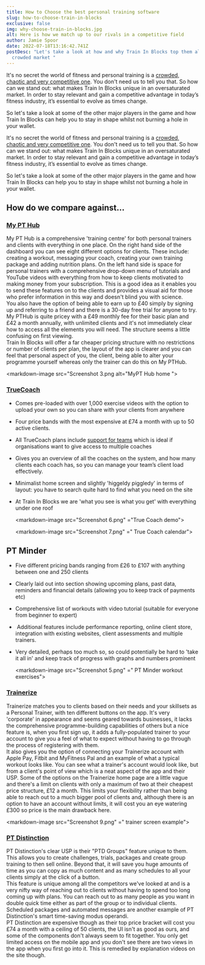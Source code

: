 ```yaml
---
title: How to Choose the best personal training software
slug: how-to-choose-train-in-blocks
exclusive: false
img: why-choose-train-in-blocks.jpg
alt: Here is how we match up to our rivals in a competitive field
author: Jamie Spoor
date: 2022-07-18T13:16:42.741Z
postDesc: "Let's take a look at how and why Train In Blocks top them all in a
  crowded market "
---
```

It's no secret the world of fitness and personal training is a [crowded, chaotic and very competitive one](https://traininblocks.com/blog/improve-your-skillset-as-a-pt/). You don't need us to tell you that. So how can we stand out: what makes Train In Blocks unique in an oversaturated market. In order to stay relevant and gain a competitive advantage in today’s fitness industry, it’s essential to evolve as times change.

So let's take a look at some of the other major players in the game and how Train In Blocks can help you to stay in shape whilst not burning a hole in your wallet.

It's no secret the world of fitness and personal training is a [crowded, chaotic and very competitive one](https://traininblocks.com/blog/improve-your-skillset-as-a-pt/). You don't need us to tell you that. So how can we stand out: what makes Train In Blocks unique in an oversaturated market. In order to stay relevant and gain a competitive advantage in today’s fitness industry, it’s essential to evolve as times change.

So let's take a look at some of the other major players in the game and how Train In Blocks can help you to stay in shape whilst not burning a hole in your wallet.

## How do we compare against...

### [My PT Hub](/compare/pthub/)

My PT Hub is a comprehensive 'training centre' for both personal trainers and clients with everything in one place. On the right hand side of the dashboard you can see eight different options for clients. These include: creating a workout, messaging your coach, creating your own training package and adding nutrition plans. On the left hand side is space for personal trainers with a comprehensive drop-down menu of tutorials and YouTube videos with everything from how to keep clients motivated to making money from your subscription. This is a good idea as it enables you to send these features on to the clients and provides a visual aid for those who prefer information in this way and doesn't blind you with science. \
You also have the option of being able to earn up to £40 simply by signing up and referring to a friend and there is a 30-day free trial for anyone to try. My PTHub is quite pricey with a £49 monthly fee for their basic plan and £42 a month annually, with unlimited clients and it's not immediately clear how to access all the elements you will need. The structure seems a little confusing on first viewing. \
Train In Blocks will offer a far cheaper pricing structure with no restrictions or number of clients per plan, the layout of the app is clearer and you can feel that personal aspect of you, the client, being able to alter your programme yourself whereas only the trainer can do this on My PTHub. 

<markdown-image src="Screenshot 3.png alt="MyPT Hub home "></markdown-image>

### [TrueCoach](/compare/truecoach/)

* Comes pre-loaded with over 1,000 exercise videos with the option to upload your own so you can share with your clients from anywhere             
* Four price bands with the most expensive at £74 a month with up to 50 active clients.
* All TrueCoach plans include [support for teams](https://truecoach.co/features/team-accounts/ "Team Accounts") which is ideal if organisations want to give access to multiple coaches                                                     
* Gives you an overview of all the coaches on the system, and how many clients each coach has, so you can manage your team’s client load effectively.
* Minimalist home screen and slightly 'higgeldy piggledy' in terms of layout: you have to search quite hard to find what you need on the site
* At Train In Blocks we are 'what you see is what you get' with everything under one roof

  <markdown-image src="Screenshot 6.png" ="True Coach demo"></markdown-image>

  <markdown-image src="Screenshot 7.png" =" True Coach calendar"></markdown-image>

## PT Minder

* Five different pricing bands ranging from £26 to £107 with anything between one and 250 clients
* Clearly laid out into section showing upcoming plans, past data, reminders and financial details (allowing you to keep track of payments etc) 
* Comprehensive list of workouts with video tutorial (suitable for everyone from beginner to expert)
*  Additional features include performance reporting, online client store, integration with existing websites, client assessments and multiple trainers.
* Very detailed, perhaps too much so, so could potentially be hard to 'take it all in' and keep track of progress with graphs and numbers prominent

  <markdown-image src="Screenshot 5.png" =" PT Minder workout exercises"></markdown-image>

### [Trainerize](/compare/trainerize/)

Trainerize matches you to clients based on their needs and your skillsets as a Personal Trainer, with ten different buttons on the app. It's very 'corporate' in appearance and seems geared towards businesses, it lacks the comprehensive programme-building capabilities of others but a nice feature is, when you first sign up, it adds a fully-populated trainer to your account to give you a feel of what to expect without having to go through the process of registering with them. \
It also gives you the option of connecting your Trainerize account with Apple Pay, Fitbit and MyFitness Pal and an example of what a typical workout looks like. You can see what a trainer's account would look like, but from a client's point of view which is a neat aspect of the app and their USP. Some of the options on the Trainerize home page are a little vague and there's a limit on clients with only a maximum of two at their cheapest price structure, £12 a month. This limits your flexibility rather than being able to reach out to a much bigger pool of clients and, although there is an option to have an account without limits, it will cost you an eye watering £300 so price is the main drawback here. 

<markdown-image src="Screenshot 9.png" =" trainer screen example"></markdown-image>

### [PT Distinction](/compare/ptdistinction/)

PT Distinction's clear USP is their "PTD Groups" feature unique to them. This allows you to create challenges, trials, packages and create group training to then sell online. Beyond that, it will save you huge amounts of time as you can copy as much content and as many schedules to all your clients simply at the click of a button. \
This feature is unique among all the competitors we've looked at and is a very nifty way of reaching out to clients without having to spend too long coming up with plans. You can reach out to as many people as you want in double quick time either as part of the group or to individual clients. Scheduled packages and automated messages are another example of PT Distinction's smart time-saving modus operandi. \
PT Distinction are expensive though as their top price bracket will cost you £74 a month with a ceiling of 50 clients, the UI isn't as good as ours, and some of the components don't always seem to fit together. You only get limited access on the mobile app and you don't see there are two views in the app when you first go into it. This is remedied by explanation videos on the site though.